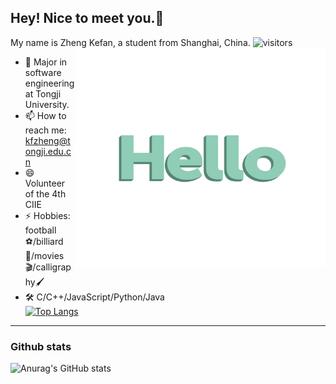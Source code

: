 <!--
**kefan-zheng/kefan-zheng** is a ✨ _special_ ✨ repository because its `README.md` (this file) appears on your GitHub profile.
-->
## Hey! Nice to meet you.👋
My name is Zheng Kefan, a student from Shanghai, China.
![visitors](https://visitor-badge.glitch.me/badge?page_id=kefan-zheng)
<img src="./img/hello-languages.gif" width = "400" height = "350" align=right />

- 🌱 Major in software engineering at Tongji University.
- 📫 How to reach me: kfzheng@tongji.edu.cn
- 😄 Volunteer of the 4th CIIE
- ⚡ Hobbies: football⚽/billiard🎱/movies🎬/calligraphy🖌
- 🛠  C/C++/JavaScript/Python/Java</br>
  [![Top Langs](https://github-readme-stats-kefan-zheng.vercel.app/api/top-langs/?username=kefan-zheng&layout=compact)](https://github.com/anuraghazra/github-readme-stats)  
--------------------------------------------------------------------
### Github stats
![Anurag's GitHub stats](https://github-readme-stats-kefan-zheng.vercel.app/api?username=kefan-zheng&show_icons=true&theme=buefy&hide=prs,issues)

